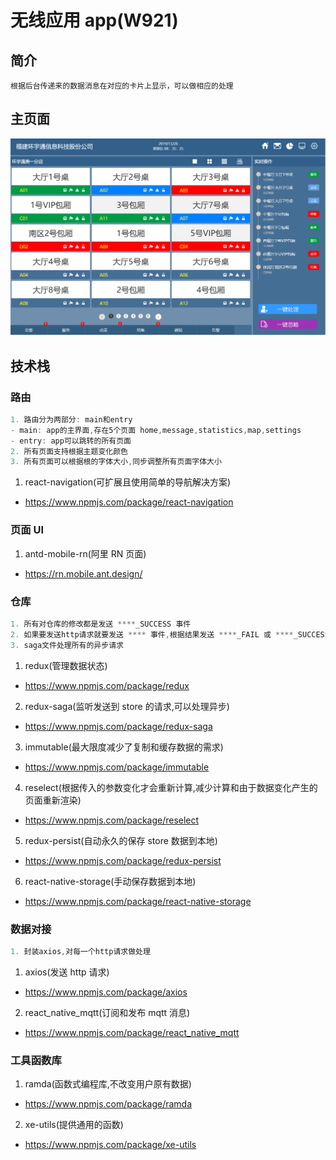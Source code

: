 # 无线应用 app(W921)

## 简介

`根据后台传递来的数据消息在对应的卡片上显示，可以做相应的处理`

## 主页面

![Image text](../assets/images/app/main_screen.png)

## 技术栈

### 路由

```javascript
1. 路由分为两部分: main和entry
- main: app的主界面,存在5个页面 home,message,statistics,map,settings
- entry: app可以跳转的所有页面
2. 所有页面支持根据主题变化颜色
3. 所有页面可以根据根的字体大小,同步调整所有页面字体大小
```

1. react-navigation(可扩展且使用简单的导航解决方案)

- https://www.npmjs.com/package/react-navigation

### 页面 UI

1. antd-mobile-rn(阿里 RN 页面)

- https://rn.mobile.ant.design/

### 仓库

```javascript
1. 所有对仓库的修改都是发送 ****_SUCCESS 事件
2. 如果要发送http请求就要发送 **** 事件,根据结果发送 ****_FAIL 或 ****_SUCCESS 事件
3. saga文件处理所有的异步请求
```

1. redux(管理数据状态)

- https://www.npmjs.com/package/redux

2. redux-saga(监听发送到 store 的请求,可以处理异步)

- https://www.npmjs.com/package/redux-saga

3. immutable(最大限度减少了复制和缓存数据的需求)

- https://www.npmjs.com/package/immutable

4. reselect(根据传入的参数变化才会重新计算,减少计算和由于数据变化产生的页面重新渲染)

- https://www.npmjs.com/package/reselect

5. redux-persist(自动永久的保存 store 数据到本地)

- https://www.npmjs.com/package/redux-persist

6. react-native-storage(手动保存数据到本地)

- https://www.npmjs.com/package/react-native-storage

### 数据对接

```javascript
1. 封装axios,对每一个http请求做处理

```

1. axios(发送 http 请求)

- https://www.npmjs.com/package/axios

2. react_native_mqtt(订阅和发布 mqtt 消息)

- https://www.npmjs.com/package/react_native_mqtt

### 工具函数库

1. ramda(函数式编程库,不改变用户原有数据)

- https://www.npmjs.com/package/ramda

2. xe-utils(提供通用的函数)

- https://www.npmjs.com/package/xe-utils
